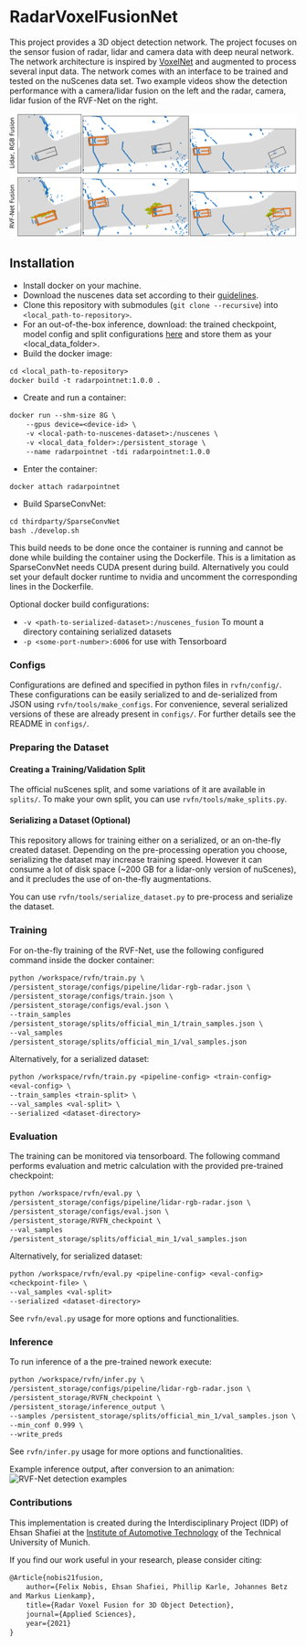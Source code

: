 # RadarVoxelFusionNet
This project provides a 3D object detection network. The project focuses on the sensor fusion of radar, lidar and camera data with deep neural network. The network architecture is inspired by [VoxelNet](https://arxiv.org/abs/1711.06396) and augmented to process several input data. The network comes with an interface to be trained and tested on the nuScenes data set. Two example videos show the detection performance with a camera/lidar fusion on the left and the radar, camera, lidar fusion of the RVF-Net on the right. 


![RVF-Net detection examples](./examples/media/detection_results.png)

## Installation


- Install docker on your machine.
- Download the nuscenes data set according to their [guidelines](https://github.com/nutonomy/nuscenes-devkit#nuScenes).
- Clone this repository with submodules (`git clone --recursive`) into `<local_path-to-repository>`.
- For an out-of-the-box inference, download: the trained checkpoint, model config and split configurations [here](https://syncandshare.lrz.de/getlink/fiHq9RPabSC7YF4Q9oGBVLKS/) and store them as your <local_data_folder>.
- Build the docker image:

```
cd <local_path-to-repository>
docker build -t radarpointnet:1.0.0 .
```

- Create and run a container:

```
docker run --shm-size 8G \
    --gpus device=<device-id> \
    -v <local-path-to-nuscenes-dataset>:/nuscenes \
    -v <local_data_folder>:/persistent_storage \
    --name radarpointnet -tdi radarpointnet:1.0.0
```

- Enter the container:

```
docker attach radarpointnet
```

- Build SparseConvNet:
```
cd thirdparty/SparseConvNet
bash ./develop.sh
```

This build needs to be done once the container is running and cannot 
be done while building the container using the Dockerfile. This is a limitation
as SparseConvNet needs CUDA present during build. Alternatively you could set your default docker runtime to nvidia and 
uncomment the corresponding lines in the Dockerfile.

Optional docker build configurations:

* `-v <path-to-serialized-dataset>:/nuscenes_fusion` To mount a directory containing serialized datasets
* `-p <some-port-number>:6006` for use with Tensorboard


### Configs

Configurations are defined and specified in python files in `rvfn/config/`. These 
configurations can be easily serialized to and de-serialized from JSON using `rvfn/tools/make_configs`.
For convenience, several serialized versions of these are already present in 
`configs/`. For further details see the README in `configs/`.

### Preparing the Dataset

#### Creating a Training/Validation Split
The official nuScenes split, and some variations of it are available in `splits/`.
To make your own split, you can use `rvfn/tools/make_splits.py`.

#### Serializing a Dataset (Optional)
This repository allows for training either on a serialized, or an on-the-fly created dataset.
Depending on the pre-processing operation you choose, serializing the dataset may increase training
speed. However it can consume a lot of disk space (~200 GB for a lidar-only version of nuScenes),
and it precludes the use of on-the-fly augmentations. 

You can use `rvfn/tools/serialize_dataset.py` to pre-process and serialize the dataset.

### Training

For on-the-fly training of the RVF-Net, use the following configured command inside the docker container:
```
python /workspace/rvfn/train.py \
/persistent_storage/configs/pipeline/lidar-rgb-radar.json \
/persistent_storage/configs/train.json \
/persistent_storage/configs/eval.json \
--train_samples /persistent_storage/splits/official_min_1/train_samples.json \
--val_samples /persistent_storage/splits/official_min_1/val_samples.json
```

Alternatively, for a serialized dataset:

```
python /workspace/rvfn/train.py <pipeline-config> <train-config> <eval-config> \
--train_samples <train-split> \
--val_samples <val-split> \
--serialized <dataset-directory>
```

### Evaluation

The training can be monitored via tensorboard. The following command performs evaluation and metric calculation with the provided pre-trained checkpoint: 

```
python /workspace/rvfn/eval.py \
/persistent_storage/configs/pipeline/lidar-rgb-radar.json \
/persistent_storage/configs/eval.json \
/persistent_storage/RVFN_checkpoint \
--val_samples /persistent_storage/splits/official_min_1/val_samples.json
```

Alternatively, for serialized dataset:

```
python /workspace/rvfn/eval.py <pipeline-config> <eval-config> <checkpoint-file> \
--val_samples <val-split>
--serialized <dataset-directory>
```

See `rvfn/eval.py` usage for more options and functionalities.

### Inference

To run inference of a the pre-trained nework execute:
```
python /workspace/rvfn/infer.py \
/persistent_storage/configs/pipeline/lidar-rgb-radar.json \
/persistent_storage/RVFN_checkpoint \
/persistent_storage/inference_output \
--samples /persistent_storage/splits/official_min_1/val_samples.json \
--min_conf 0.999 \
--write_preds
```
See `rvfn/infer.py` usage for more options and functionalities.

Example inference output, after conversion to an animation:
![RVF-Net detection examples](./examples/media/example_inference.gif)

### Contributions

This implementation is created during the Interdisciplinary Project (IDP) of Ehsan Shafiei at the [Institute of Automotive Technology](https://www.mw.tum.de/en/ftm/home/) of the Technical University of Munich.

If you find our work useful in your research, please consider citing:

    @Article{nobis21fusion,
        author={Felix Nobis, Ehsan Shafiei, Phillip Karle, Johannes Betz and Markus Lienkamp},
        title={Radar Voxel Fusion for 3D Object Detection},
        journal={Applied Sciences},
        year={2021}
    }
